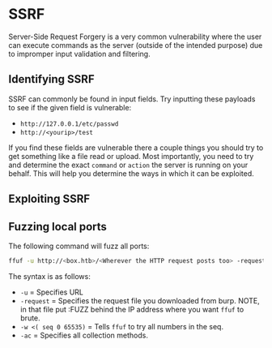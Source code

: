 # SSRF

Server-Side Request Forgery is a very common vulnerability where the user can execute commands as the server (outside of the intended purpose) due to impromper input validation and filtering.

## Identifying SSRF

SSRF can commonly be found in input fields. Try inputting these payloads to see if the given field is vulnerable:

- `http://127.0.0.1/etc/passwd`
- `http://<yourip>/test`

If you find these fields are vulnerable there a couple things you should try to get something like a file read or upload. Most importantly, you need to try and determine the exact ``command`` or ``action`` the server is running on your behalf. This will help you determine the ways in which it can be exploited.

## Exploiting SSRF

## Fuzzing local ports

The following command will fuzz all ports:
```bash
ffuf -u http://<box.htb>/<Wherever the HTTP request posts too> -request ssrf.request -w <( seq 0 65535) -ac
```

The syntax is as follows:
- `-u` = Specifies URL
- `-request` = Specifies the request file you downloaded from burp. NOTE, in that file put :FUZZ behind the IP address where you want `ffuf` to brute.
- `-w <( seq 0 65535)` = Tells `ffuf` to try all numbers in the seq.
- `-ac` = Specifies all collection methods.
